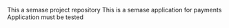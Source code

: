 This a semase project repository
This is a semase application for payments
Application must be tested
